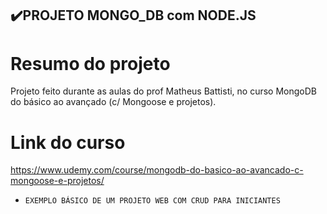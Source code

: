 

## ✔️PROJETO MONGO_DB com NODE.JS

# Resumo do projeto
Projeto feito durante as aulas do prof Matheus Battisti, no curso MongoDB do básico ao avançado (c/ Mongoose e projetos).

# Link do curso
https://www.udemy.com/course/mongodb-do-basico-ao-avancado-c-mongoose-e-projetos/


- ``EXEMPLO BÁSICO DE UM PROJETO WEB COM CRUD PARA INICIANTES``
 

